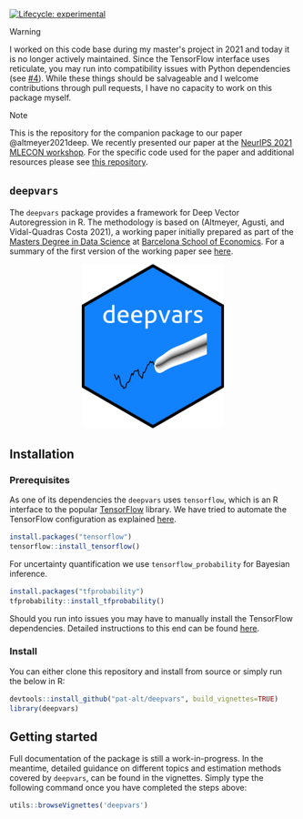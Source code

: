 
<!-- README.md is generated from README.Rmd. Please edit that file -->
<!-- badges: start -->

[![Lifecycle:
experimental](https://img.shields.io/badge/lifecycle-experimental-orange.svg)](https://www.tidyverse.org/lifecycle/#experimental)
<!-- badges: end -->

> [!WARNING]  
> I worked on this code base during my master's project in 2021 and today it is no longer actively maintained. Since the TensorFlow interface uses reticulate, you may run into compatibility issues with Python dependencies (see [#4](https://github.com/pat-alt/deepvars/issues/4)). While these things should be salvageable and I welcome contributions through pull requests, I have no capacity to work on this package myself. 

> [!NOTE]  
> This is the repository for the companion package to our paper @altmeyer2021deep. We recently presented our paper at the [NeurIPS 2021 MLECON workshop](https://nips.cc/Conferences/2021/ScheduleMultitrack?event=21847). For the specific code used for the paper and additional resources please see [this repository](https://github.com/pat-alt/deepvarsMacro).

## `deepvars`

The `deepvars` package provides a framework for Deep Vector
Autoregression in R. The methodology is based on (Altmeyer, Agusti, and
Vidal-Quadras Costa 2021), a working paper initially prepared as part of
the [Masters Degree in Data
Science](https://bse.eu/study/masters-programs/data-science-methodology)
at [Barcelona School of Economics](https://bse.eu). For a summary of the
first version of the working paper see
[here](https://thevoice.bse.eu/2021/09/16/deep-vector-autoregression-for-macroeconomic-data/).

<p align="center">
<img src="www/hex.png" style="width: 250px;" />
</p>

## Installation

### Prerequisites

As one of its dependencies the `deepvars` uses `tensorflow`, which is an
R interface to the popular [TensorFlow](https://www.tensorflow.org)
library. We have tried to automate the TensorFlow configuration as
explained
[here](https://rstudio.github.io/reticulate/articles/python_dependencies.html).

``` r
install.packages("tensorflow")
tensorflow::install_tensorflow()
```

For uncertainty quantification we use `tensorflow_probability` for
Bayesian inference.

``` r
install.packages("tfprobability")
tfprobability::install_tfprobability()
```

Should you run into issues you may have to manually install the
TensorFlow dependencies. Detailed instructions to this end can be found
[here](https://tensorflow.rstudio.com/installation/).

### Install

You can either clone this repository and install from source or simply
run the below in R:

``` r
devtools::install_github("pat-alt/deepvars", build_vignettes=TRUE)
library(deepvars)
```

## Getting started

Full documentation of the package is still a work-in-progress. In the
meantime, detailed guidance on different topics and estimation methods
covered by `deepvars`, can be found in the vignettes. Simply type the
following command once you have completed the steps above:

``` r
utils::browseVignettes('deepvars')
```
